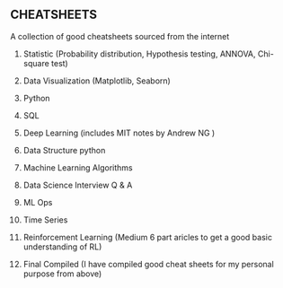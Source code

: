 ## CHEATSHEETS

A collection of good cheatsheets sourced from the internet

1. Statistic (Probability distribution, Hypothesis testing, ANNOVA, Chi-square test)

2. Data Visualization (Matplotlib, Seaborn)

3. Python

4. SQL

5. Deep Learning (includes MIT notes by Andrew NG )

6. Data Structure python

7. Machine Learning Algorithms

8. Data Science Interview Q & A

9. ML Ops

10. Time Series

11. Reinforcement Learning (Medium 6 part aricles to get a good basic understanding of RL)

12. Final Compiled (I have compiled good cheat sheets for my personal purpose from above)